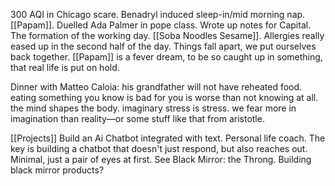 300 AQI in Chicago scare. Benadryl induced sleep-in/mid morning nap. [[Papam]]. Duelled Ada Palmer in pope class. Wrote up notes for Capital. The formation of the working day. [[Soba Noodles Sesame]]. Allergies really eased up in the second half of the day. Things fall apart, we put ourselves back together. [[Papam]] is a fever dream, to be so caught up in something, that real life is put on hold.

Dinner with Matteo Caloia: his grandfather will not have reheated food. eating something you know is bad for you is worse than not knowing at all. the mind shapes the body. imaginary stress is stress. we fear more in imagination than reality—or some stuff like that from aristotle.

[[Projects]]
Build an Ai Chatbot integrated with text. 
Personal life coach. 
The key is building a chatbot that doesn't just respond, but also reaches out.
Minimal, just a pair of eyes at first.
See Black Mirror: the Throng.
Building black mirror products?
